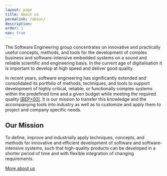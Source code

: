 ```yaml
---
layout: page
title: About us
permalink: /about/
description: 
order: 1
nav: true
---
```


The Software Engineering group concentrates on innovative and practically useful concepts, methods, and tools for the development of complex business and software-intensive embedded systems on a sound and reliable scientific and engineering basis. In the current age of digitalisation it is important to develop at high speed and deliver good quality.

In recent years, software engineering has significantly extended and consolidated its portfolio of methods, techniques, and tools to support development of highly critical, reliable, or functionally complex systems within the predefined time and a given budget while meeting the required quality [[BEP+00]](https://www.se-rwth.de/research). It is our mission to transfer this knowledge and the accompanying tools into industry as well as to customize and apply them to project and company specific needs.

## Our Mission
To define, improve and industrially apply <span class="rwth-blue-text">techniques</span>, <span class="rwth-blue-text">concepts</span>, and <span class="rwth-blue-text">methods</span> for innovative and <span class="rwth-blue-text">efficient development</span> of software and software-intensive systems, such that <span class="rwth-blue-text">high-quality</span> products can be developed in a <span class="rwth-blue-text">shorter period of time</span> and with flexible integration of <span class="rwth-blue-text">changing requirements</span>.

[More about us](https://www.se-rwth.de/aboutus/)